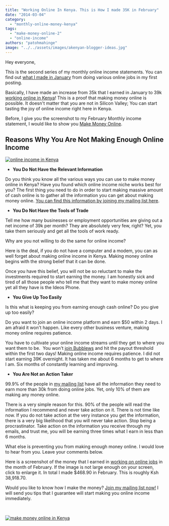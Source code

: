 ```yaml
---
title: "Working Online In Kenya. This is How I made 35K in February"
date: "2014-03-04"
category: 
  - "monthly-online-money-kenya"
tags: 
  - "make-money-online-2"
  - "online-income"
authors: "patohmahinge"
image: "../../assets/images/akenyan-blogger-ideas.jpg"
---
```


Hey everyone,

This is the second series of my monthly online income statements. You can find out [what I made in January](https://mahinge.com/online-income-kenya-january-2014/ "make money online in kenya") from doing various online jobs in my first posting.

Basically, I have made an increase from 35k that I earned in January to 39k [working online in Kenya](https://mahinge.com/)! This is a proof that making money online is possible. It doesn't matter that you are not in Silicon Valley; You can start tasting the joy of online income right here in Kenya.

Before, I give you the screenshot to my February Monthly income statement, I would like to show you [Make Money Online](https://mahinge.com/make-money-online-kenya/ "make online money in Kenya").

## Reasons Why You Are Not Making Enough Online Income

[![online income in Kenya](images/online-income-in-Kenya.jpg)](https://mahinge.com/wp-content/uploads/2014/03/online-income-in-Kenya.jpg)

- **You Do Not Have the Relevant Information**

Do you think you know all the various ways you can use to make money online in Kenya? Have you found which online income niche works best for you? The first thing you need to do in order to start making massive amount of cash online is to gather all the information you can get about making money online. [You can find this information by joining my mailing list here](https://mahinge.com "make money online in Kenya").

- **You Do Not Have the Tools of Trade**

Tell me how many businesses or employment opportunities are giving out a net income of 39k per month? They are absolutely very few, right? Yet, you take them seriously and get all the tools of work ready.

Why are you not willing to do the same for online income?

Here is the deal, if you do not have a computer and a modem, you can as well forget about making online income in Kenya. Making money online begins with the strong belief that it can be done.

Once you have this belief, you will not be so reluctant to make the investments required to start earning the money. I am honestly sick and tired of all those people who tell me that they want to make money online yet all they have is the Ideos Phone.

- **You Give Up Too Easily**

Is this what is keeping you from earning enough cash online? Do you give up too easily?

Do you want to join an online income platform and earn $50 within 2 days. I am afraid it won't happen. Like every other business venture, making money online requires patience.

You have to cultivate your online income streams until they get to where you want them to be.  You won't [join Bubblews](https://mahinge.com/wp-content/uploads/2014/03/?referral=529eeb383798e1.06219444 "join bubblews") and hit the payout threshold within the first two days! Making online income requires patience. I did not start earning 39K overnight. It has taken me about 6 months to get to where I am. Six months of constantly learning and improving.

- **You Are Not an Action Taker**

99.9% of the people in [my mailing list](https://mahinge.com "make money online") have all the information they need to earn more than 30k from doing online jobs. Yet, only 10% of them are making any money online.

There is a very simple reason for this. 90% of the people will read the information I recommend and never take action on it. There is not time like now. If you do not take action at the very instance you get the information, there is a very big likelihood that you will never take action. Stop being a procrastinator. Take action on the information you receive through my emails, and trust me, you will be earning three times what I earn in less than 6 months.

What else is preventing you from making enough money online. I would love to hear from you. Leave your comments below.

Here is a screenshot of the money that I earned in [working on online jobs](https://mahinge.com/can-make-money-freelancing-kenya/ "freelance writing Kenya") in the month of February. If the image is not large enough on your screen, click to enlarge it. In total I made $468.90 in February. This is roughly Ksh 38,918.70.

Would you like to know how I make the money? [Join my mailing list now!](https://mahinge.com "make money online kEnya") I will send you tips that I guarantee will start making you online income immediately.

 

[![make money online in Kenya](images/February-monthly-income-earnings.jpg)](https://mahinge.com/wp-content/uploads/2014/03/February-monthly-income-earnings.jpg)
